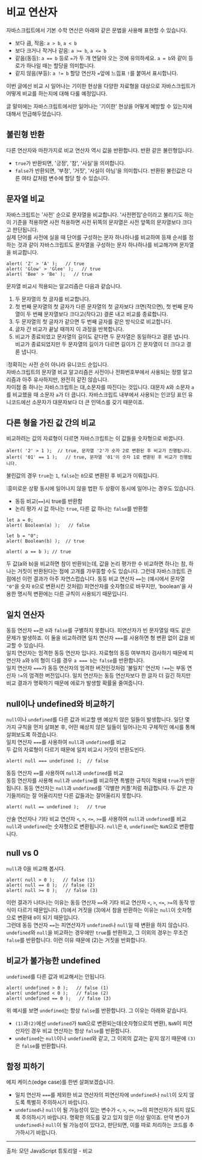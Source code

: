 # 비교 연산자
자바스크립트에서 기본 수학 연산은 아래와 같은 문법을 사용해 표현할 수 있습니다.
- 보다 큼, 작음: `a > b`, `a < b`
- 보다 크거나 작거나 같음: `a >= b`, `a <= b`
- 같음(동등): `a == b` 등로 `=`가 두 개 연달아 오는 것에 유의하세요. `a = b`와 같이 등로가 하나일 때는 할당을 의미합니다.
- 같지 않음(부등): `a != b` 할당 연산자 `=`앞에 느낌표 `!`를 붙여서 표시합니다.

이번 글에선 비교 시 일어나는 기이한 현상을 다양한 자료형을 대상으로 자바스크립트가 어떻게 비교를 하는지에 대해 다룰 예정입니다.

글 말미에는 자바스크립트에서만 일어나는 '기이한' 현상을 어떻게 예방할 수 있는지에 대해서 언급해두었습니다.


## 불린형 반환
다른 연산자와 마찬가지로 비교 연산자 역시 값을 반환합니다. 반환 같은 불린형입니다.
- `true`가 반환되면, '긍정', '참', '사실'을 의미합니다.
- `false`가 반환되면, '부정', '거짓', '사실이 아님'을 의미합니다.
반환된 불린값은 다른 여타 값처럼 변수에 할당 할 수 있습니다.



## 문자열 비교
자바스크립트는 '사전' 순으로 문자열을 비교합니다. '사전편집'순이라고 불리기도 하는 이 기준을 적용하면 사전 적용하면 사전 뒤쪽의 문자열은 사전 앞쪽의 문자열보다 크다고 판단됩니다.   
실제 단어를 사전에 실을 때 단어를 구성하는 문자 하나하나를 비교하여 등재 순서를 정하는 것과 같이 자바스크립트도 문자열을 구성하는 문자 하나하나를 비교해가며 문자열을 비교합니다.
```
alert( 'Z' > 'A' );   // true
alert( 'Glow' > 'Glee' );   // true
alert( 'Bee' > 'Be' );   // true
```
문자열 비교시 적용되는 알고리즘은 다음과 같습니다.
1. 두 문자열의 첫 글자를 비교합니다.
2. 첫 번째 문자열의 첫 글자가 다른 문자열의 첫 글자보다 크면(작으면), 첫 번째 문자열이 두 번째 문자열보다 크다고(작다고) 결론 내고 비교를 종료합니다.
3. 두 문자열의 첫 글자가 같으면 두 번째 글자를 같은 방식으로 비교합니다.
4. 글자 간 비교가 끝날 때까지 이 과정을 반복합니다.
5. 비교가 종료되었고 문자열의 길이도 같다면 두 문자열은 동일하다고 결론 냅니다. 비교가 종료되었지만 두 문자열의 길이가 다르면 길이가 긴 문자열이 더 크다고 결론 냅니다.

❕정확히는 사전 순이 아니라 유니코드 순입니다.   
자바스크립트의 문자열 비교 알고리즘은 사전이나 전화번호부에서 사용되는 정렬 알고리즘과 아주 유사하지만, 완전히 같진 않습니다.   
차이점 중 하나는 자바스크립트는 대,소문자를 따진다는 것입니다. 대문자 `A`와 소문자 `a`를 비교했을 때 소문자 `a`가 더 큽니다. 자바스크립트 내부에서 사용되는 인코딩 표인 유니코드에선 소문자가 대문자보다 더 큰 인덱스를 갖기 때문이죠.   



## 다른 형을 가진 값 간의 비교
비교하려는 값의 자료형이 다르면 자바스크립트는 이 값들을 숫자형으로 바꿉니다.
```
alert( '2' > 1 );  // true, 문자열 '2'가 숫자 2로 변환된 후 비교가 진행됩니다.
alert( '01' == 1 );   // true, 문자열 '01'이 숫자 1로 변환된 후 비교가 진행됩니다.
```
불린값의 경우 `true`는 `1`, `false`는 `0`으로 변환된 후 비교가 이뤄집니다.
   
❕흥미로운 상황
동시에 일어나지 않을 법한 두 상황이 동시에 일어나는 경우도 있습니다.
- 동등 비교(`==`)시 true를 반환함
- 논리 평가 시 값 하나는 `true`, 다른 값 하나는 `false`를 반환함
```
let a = 0;
alert( Boolean(a) );   // false

let b = "0";
alert( Boolean(b) );  // true

alert( a == b ); // true
```
두 값(a와 b)을 비교하면 참이 반환되는데, 값을 논리 평가한 수 비교하면 하나는 참, 하나는 거짓이 반환된다는 점에 고개를 갸우뚱할 수도 있습니다. 그런데 자바스크립트 관점에선 이런 결과가 아주 자연스럽습니다. 동등 비교 연산자 `==`는 (예시에서 문자열 `"0"`을 숫자 `0`으로 변환시킨 것처럼) 피연산자를 숫자형으로 바꾸지만, 'boolean'을 사용한 명시적 변환에는 다른 규칙이 사용되기 때문입니다.


## 일치 연산자
동등 연산자 `==`은 `0`과 `false`를 구별하지 못합니다. 피연산자가 빈 문자열일 때도 같은 문제가 발생하죠.
이 둘을 비교하려면 일치 연산자 `===`를 사용하면 형 변환 없이 값을 비교할 수 있습니다.   
일치 연산자는 엄격한 동등 연산자 입니다. 자료형의 동등 여부까지 검사하기 때문에 피연산자 `a`와 `b`의 형이 다를 경우 `a === b`는 `false`를 반환합니다.   
일치 연산자 `===`가 동등 연산자의 엄격한 버전인것처럼 '불일치' 연산자 `!==`는 부동 연산자 `!=`의 엄격한 버전입니다. 일치 연산자는 동등 연산자보다 한 글자 더 길긴 하지만 비교 결과가 명확하기 때문에 에로가 발생할 확률울 줄여줍니다.


 ## null이나 undefined와 비교하기
`null`이나 `undefined`를 다른 값과 비교할 땐 예상치 않은 일들이 발생합니다. 일단 몇 가지 규칙을 먼저 살펴본 후,  어떤 예상치 않은 일들이 일어나는지 구체적인 예시를 통해 살펴보도록 하겠습니다.   
일치 연산자 `===`를 사용하여 `null`과 `undefined`를 비교   
두 값의 자료형이 다르기 때문에 일치 비교시 거짓이 반환도빈다.
```
alert( null === undefined );  // false
```
동등 연산자 `==`를 사용하여 `null`과 `undefined`를 비교   
동등 연산자를 사용해 `null`과 `undefine`를 비교하면 특별한 규칙이 적용돼 `true`가 반환됩니다. 동등 연산자는 `null`과 `undefined`를 '각별한 커플'처럼 취급합니다. 두 값은 자기들끼리는 잘 어울리지만 다른 값들과는 잘어울리지 못합니다.
```
alert( null == undefined );   // true
```
산술 연산자나 기타 비교 연산자 `<`, `>`, `<=`, `>=`를 사용하여 `null`과 `undefined`를 비교   
`null`과 `undefined`는 숫자형으로 변환됩니다. `null`은 `0`, `undefined`는 `NaN`으로 변환합니다.


## null vs 0 
`null`과 0을 비교해 봅시다.
```
alert( null > 0 );   // false (1)
alert( null == 0 );  // false (2)
alert( null >= 0 );   // false (3)
```
이런 결과가 나타나는 이유는 동등 연산자 `==`와 기타 비교 연산자 `<`, `>`, `<=`, `>=`의 동작 방식이 다르기 때문입니다. (1)에서 거짓을 (3)에서 참을 반환하는 이유는 `null`이 숫자형으로 변환돼 `0`이 되기 때문입니다.   
그런데 동등 연산자 `==`는 피연산자가 `undefined`나 `null`일 때 변환을 하지 않습니다. `undefined`와 `null`을 비교하는 경우에만 `true`를 반환하고, 그 이외의 경우는 무조건 `false`를 반환합니다. 이런 이유 때문에 (2)는 거짓을 반화합니다.


## 비교가 불가능한 undefined
`undefined`를 다른 값과 비교해서는 안됩니다.
```
alert( undefined > 0 );   // false (1)
alert( undefined < 0 );   // false (2)
alert( undefined == 0 );   // false (3)
```
위 예시를 보면 `undefined`는 항상 `false`를 반환합니다. 그 이유는 아래와 같습니다.
- `(1)`과`(2)`에선 `undefined`가 `NaN`으로 변환되는데(숫자형으로의 변환), `NaN`이 피연산자인 경우 비교 연산자는 항상 `false`를 반환합니다.
- `undefined`는 `null`이나 `undefined`와 같고, 그 이외의 값과는 같지 않기 때문에 `(3)`은 `false`를 반환합니다.


## 함정 피하기
에지 케이스(edge case)를 한번 살펴보겠습니다.
- 일치 연산자 `===`를 제외한 비교 연산자의 피연산자에 `undefined`나 `null`이 오지 않도록 특별히 주의하시기 바랍니다.
- `undefined`나 `null`이 될 가능성이 있는 변수가 `<`, `>`, `<=`, `>=`의 피연산자가 되지 않도록 주의하시기 바랍니다. 명확한 의도를 갖고 있지 않은 이상 말이죠. 만약 변수가 `undefined`나 `null`이 될 가능성이 있다고, 판단되면, 이를 따로 처리하는 코드를 추가하시기 바랍니다.


---
출처: 모던 JavaScript 튜토리얼 - 비교 
